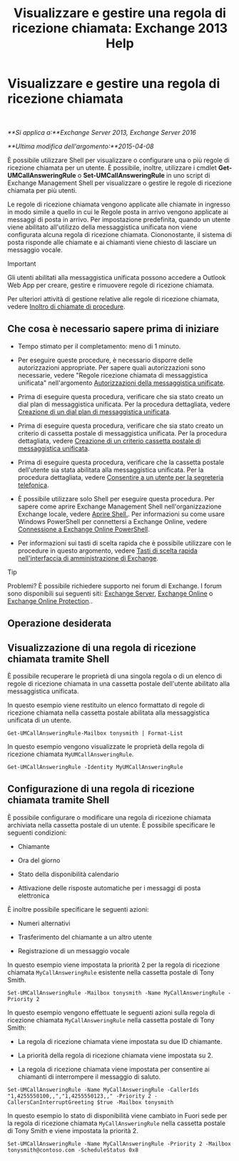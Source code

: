 ﻿---
title: 'Visualizzare e gestire una regola di ricezione chiamata: Exchange 2013 Help'
TOCTitle: Visualizzare e gestire una regola di ricezione chiamata
ms:assetid: de6d9fa1-7878-49a9-bddb-e3317d94f4d8
ms:mtpsurl: https://technet.microsoft.com/it-it/library/Dn140251(v=EXCHG.150)
ms:contentKeyID: 54652854
ms.date: 05/22/2018
mtps_version: v=EXCHG.150
ms.translationtype: MT
---

# Visualizzare e gestire una regola di ricezione chiamata

 

_**Si applica a:**Exchange Server 2013, Exchange Server 2016_

_**Ultima modifica dell'argomento:**2015-04-08_

È possibile utilizzare Shell per visualizzare o configurare una o più regole di ricezione chiamata per un utente. È possibile, inoltre, utilizzare i cmdlet **Get-UMCallAnsweringRule** o **Set-UMCallAnsweringRule** in uno script di Exchange Management Shell per visualizzare o gestire le regole di ricezione chiamata per più utenti.

Le regole di ricezione chiamata vengono applicate alle chiamate in ingresso in modo simile a quello in cui le Regole posta in arrivo vengono applicate ai messaggi di posta in arrivo. Per impostazione predefinita, quando un utente viene abilitato all'utilizzo della messaggistica unificata non viene configurata alcuna regola di ricezione chiamata. Ciononostante, il sistema di posta risponde alle chiamate e ai chiamanti viene chiesto di lasciare un messaggio vocale.


> [!IMPORTANT]
> Gli utenti abilitati alla messaggistica unificata possono accedere a Outlook Web App per creare, gestire e rimuovere regole di ricezione chiamata.



Per ulteriori attività di gestione relative alle regole di ricezione chiamata, vedere [Inoltro di chiamate di procedure](forwarding-calls-procedures-exchange-2013-help.md).

## Che cosa è necessario sapere prima di iniziare

  - Tempo stimato per il completamento: meno di 1 minuto.

  - Per eseguire queste procedure, è necessario disporre delle autorizzazioni appropriate. Per sapere quali autorizzazioni sono necessarie, vedere "Regole ricezione chiamata di messaggistica unificata" nell'argomento [Autorizzazioni della messaggistica unificate](unified-messaging-permissions-exchange-2013-help.md).

  - Prima di eseguire questa procedura, verificare che sia stato creato un dial plan di messaggistica unificata. Per la procedura dettagliata, vedere [Creazione di un dial plan di messaggistica unificata](create-a-um-dial-plan-exchange-2013-help.md).

  - Prima di eseguire questa procedura, verificare che sia stato creato un criterio di cassetta postale di messaggistica unificata. Per la procedura dettagliata, vedere [Creazione di un criterio cassetta postale di messaggistica unificata](create-a-um-mailbox-policy-exchange-2013-help.md).

  - Prima di eseguire questa procedura, verificare che la cassetta postale dell'utente sia stata abilitata alla messaggistica unificata. Per la procedura dettagliata, vedere [Consentire a un utente per la segreteria telefonica](enable-a-user-for-voice-mail-exchange-2013-help.md).

  - È possibile utilizzare solo Shell per eseguire questa procedura. Per sapere come aprire Exchange Management Shell nell'organizzazione Exchange locale, vedere [Aprire Shell.](https://technet.microsoft.com/it-it/library/dd638134\(v=exchg.150\)). Per informazioni su come usare Windows PowerShell per connettersi a Exchange Online, vedere [Connessione a Exchange Online PowerShell](https://go.microsoft.com/fwlink/p/?linkid=396554).

  - Per informazioni sui tasti di scelta rapida che è possibile utilizzare con le procedure in questo argomento, vedere [Tasti di scelta rapida nell'interfaccia di amministrazione di Exchange](keyboard-shortcuts-in-the-exchange-admin-center-exchange-online-protection-help.md).


> [!TIP]
> Problemi? È possibile richiedere supporto nei forum di Exchange. I forum sono disponibili sui seguenti siti: <A href="https://go.microsoft.com/fwlink/p/?linkid=60612">Exchange Server</A>, <A href="https://go.microsoft.com/fwlink/p/?linkid=267542">Exchange Online</A> o <A href="https://go.microsoft.com/fwlink/p/?linkid=285351">Exchange Online Protection</A>..



## Operazione desiderata

## Visualizzazione di una regola di ricezione chiamata tramite Shell

È possibile recuperare le proprietà di una singola regola o di un elenco di regole di ricezione chiamata in una cassetta postale dell'utente abilitato alla messaggistica unificata.

In questo esempio viene restituito un elenco formattato di regole di ricezione chiamata nella cassetta postale abilitata alla messaggistica unificata di un utente.

    Get-UMCallAnsweringRule-Mailbox tonysmith | Format-List

In questo esempio vengono visualizzate le proprietà della regola di ricezione chiamata `MyUMCallAnsweringRule`.

    Get-UMCallAnsweringRule -Identity MyUMCallAnsweringRule

## Configurazione di una regola di ricezione chiamata tramite Shell

È possibile configurare o modificare una regola di ricezione chiamata archiviata nella cassetta postale di un utente. È possibile specificare le seguenti condizioni:

  - Chiamante

  - Ora del giorno

  - Stato della disponibilità calendario

  - Attivazione delle risposte automatiche per i messaggi di posta elettronica

È inoltre possibile specificare le seguenti azioni:

  - Numeri alternativi

  - Trasferimento del chiamante a un altro utente

  - Registrazione di un messaggio vocale

In questo esempio viene impostata la priorità 2 per la regola di ricezione chiamata `MyCallAnsweringRule` esistente nella cassetta postale di Tony Smith.

    Set-UMCallAnsweringRule -Mailbox tonysmith -Name MyCallAnsweringRule -Priority 2

In questo esempio vengono effettuate le seguenti azioni sulla regola di ricezione chiamata `MyCallAnsweringRule` nella cassetta postale di Tony Smith:

  - La regola di ricezione chiamata viene impostata su due ID chiamante.

  - La priorità della regola di ricezione chiamata viene impostata su 2.

  - La regola di ricezione chiamata viene impostata per consentire ai chiamanti di interrompere il messaggio di saluto.

<!-- end list -->

    Set-UMCallAnsweringRule -Name MyCallAnsweringRule -CallerIds "1,4255550100,,","1,4255550123,," -Priority 2 -CallersCanInterruptGreeting $true -Mailbox tonysmith

In questo esempio lo stato di disponibilità viene cambiato in Fuori sede per la regola di ricezione chiamata `MyCallAnsweringRule` nella cassetta postale di Tony Smith e viene impostata la priorità 2.

    Set-UMCallAnsweringRule -Name MyCallAnsweringRule -Priority 2 -Mailbox tonysmith@contoso.com -ScheduleStatus 0x8

